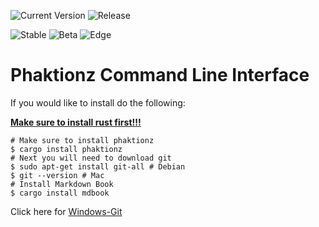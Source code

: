 ![Current Version](https://img.shields.io/crates/v/phaktionz?label=Phaktionz)
![Release](https://img.shields.io/github/v/release/MKProj/Phaktionz-CLI?include_prereleases&label=Release)
  
![Stable](https://img.shields.io/github/workflow/status/MKProj/Phaktionz-CLI/Rust/stable?label=Stable)
![Beta](https://img.shields.io/github/workflow/status/MKProj/Phaktionz-CLI/Rust/beta?label=Beta)
![Edge](https://img.shields.io/github/workflow/status/MKProj/Phaktionz-CLI/Rust/edge?label=Edge)  

# Phaktionz Command Line Interface

If you would like to install do the following:  

[**Make sure to install rust first!!!**](https://rustup.rs/)
```
# Make sure to install phaktionz
$ cargo install phaktionz
# Next you will need to download git 
$ sudo apt-get install git-all # Debian
$ git --version # Mac
# Install Markdown Book
$ cargo install mdbook 
```
Click here for [Windows-Git](https://git-scm.com/download/win)
